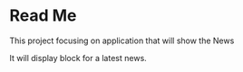 # Read Me
This project focusing on application that will show the News

It will display block for a latest news. 
